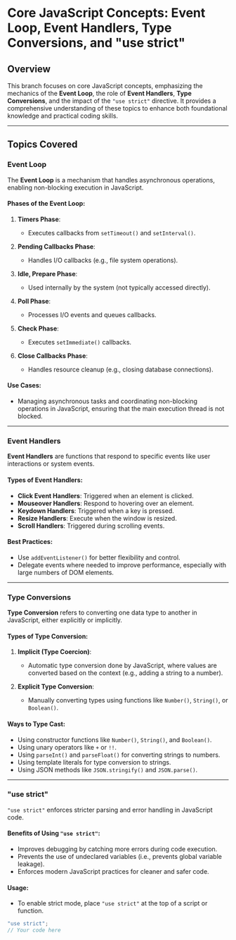 # Core JavaScript Concepts: Event Loop, Event Handlers, Type Conversions, and "use strict"

## Overview

This branch focuses on core JavaScript concepts, emphasizing the mechanics of the **Event Loop**, the role of **Event Handlers**, **Type Conversions**, and the impact of the `"use strict"` directive. It provides a comprehensive understanding of these topics to enhance both foundational knowledge and practical coding skills.

---

## Topics Covered

### Event Loop

The **Event Loop** is a mechanism that handles asynchronous operations, enabling non-blocking execution in JavaScript.

#### Phases of the Event Loop:

1. **Timers Phase**:
   - Executes callbacks from `setTimeout()` and `setInterval()`.
   
2. **Pending Callbacks Phase**:
   - Handles I/O callbacks (e.g., file system operations).

3. **Idle, Prepare Phase**:
   - Used internally by the system (not typically accessed directly).

4. **Poll Phase**:
   - Processes I/O events and queues callbacks.

5. **Check Phase**:
   - Executes `setImmediate()` callbacks.

6. **Close Callbacks Phase**:
   - Handles resource cleanup (e.g., closing database connections).

#### Use Cases:
- Managing asynchronous tasks and coordinating non-blocking operations in JavaScript, ensuring that the main execution thread is not blocked.

---

### Event Handlers

**Event Handlers** are functions that respond to specific events like user interactions or system events.

#### Types of Event Handlers:
- **Click Event Handlers**: Triggered when an element is clicked.
- **Mouseover Handlers**: Respond to hovering over an element.
- **Keydown Handlers**: Triggered when a key is pressed.
- **Resize Handlers**: Execute when the window is resized.
- **Scroll Handlers**: Triggered during scrolling events.

#### Best Practices:
- Use `addEventListener()` for better flexibility and control.
- Delegate events where needed to improve performance, especially with large numbers of DOM elements.

---

### Type Conversions

**Type Conversion** refers to converting one data type to another in JavaScript, either explicitly or implicitly.

#### Types of Type Conversion:

1. **Implicit (Type Coercion)**:
   - Automatic type conversion done by JavaScript, where values are converted based on the context (e.g., adding a string to a number).
   
2. **Explicit Type Conversion**:
   - Manually converting types using functions like `Number()`, `String()`, or `Boolean()`.

#### Ways to Type Cast:
- Using constructor functions like `Number()`, `String()`, and `Boolean()`.
- Using unary operators like `+` or `!!`.
- Using `parseInt()` and `parseFloat()` for converting strings to numbers.
- Using template literals for type conversion to strings.
- Using JSON methods like `JSON.stringify()` and `JSON.parse()`.

---

### "use strict"

`"use strict"` enforces stricter parsing and error handling in JavaScript code.

#### Benefits of Using `"use strict"`:
- Improves debugging by catching more errors during code execution.
- Prevents the use of undeclared variables (i.e., prevents global variable leakage).
- Enforces modern JavaScript practices for cleaner and safer code.

#### Usage:
- To enable strict mode, place `"use strict"` at the top of a script or function.

```javascript
"use strict";
// Your code here
